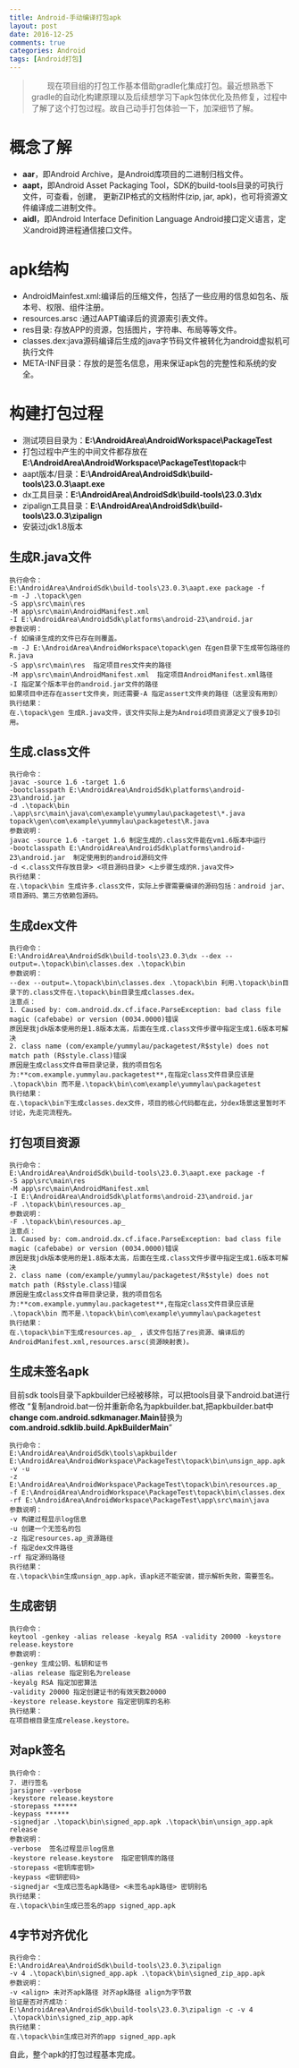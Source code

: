 ```yaml
---
title: Android-手动编译打包apk
layout: post
date: 2016-12-25
comments: true
categories: Android
tags: [Android打包]
---
```

<!--more-->
>　　现在项目组的打包工作基本借助gradle化集成打包。最近想熟悉下gradle的自动化构建原理以及后续想学习下apk包体优化及热修复，过程中了解了这个打包过程。故自己动手打包体验一下，加深细节了解。

# 概念了解
* **aar**，即Android Archive，是Android库项目的二进制归档文件。
* **aapt**，即Android Asset Packaging Tool，SDK的build-tools目录的可执行文件，可查看，创建， 更新ZIP格式的文档附件(zip, jar, apk)，也可将资源文件编译成二进制文件。
* **aidl**，即Android Interface Definition Language Android接口定义语言，定义android跨进程通信接口文件。

# apk结构
* AndroidMainfest.xml:编译后的压缩文件，包括了一些应用的信息如包名、版本号、权限、组件注册。
* resources.arsc :通过AAPT编译后的资源索引表文件。
* res目录: 存放APP的资源，包括图片，字符串、布局等等文件。
* classes.dex:java源码编译后生成的java字节码文件被转化为android虚拟机可执行文件
* META-INF目录：存放的是签名信息，用来保证apk包的完整性和系统的安全。

# 构建打包过程
* 测试项目目录为：**E:\AndroidArea\AndroidWorkspace\PackageTest**
* 打包过程中产生的中间文件都存放在 **E:\AndroidArea\AndroidWorkspace\PackageTest\topack**中
* aapt版本/目录：**E:\AndroidArea\AndroidSdk\build-tools\23.0.3\aapt.exe**
* dx工具目录：**E:\AndroidArea\AndroidSdk\build-tools\23.0.3\dx**
* zipalign工具目录：**E:\AndroidArea\AndroidSdk\build-tools\23.0.3\zipalign**
* 安装过jdk1.8版本

## 生成R.java文件

```
执行命令：
E:\AndroidArea\AndroidSdk\build-tools\23.0.3\aapt.exe package -f 
-m -J .\topack\gen 
-S app\src\main\res 
-M app\src\main\AndroidManifest.xml 
-I E:\AndroidArea\AndroidSdk\platforms\android-23\android.jar
参数说明：
-f 如编译生成的文件已存在则覆盖。
-m -J E:\AndroidArea\AndroidWorkspace\topack\gen 在gen目录下生成带包路径的R.java
-S app\src\main\res  指定项目res文件夹的路径
-M app\src\main\AndroidManifest.xml  指定项目AndroidManifest.xml路径
-I 指定某个版本平台的android.jar文件的路径
如果项目中还存在assert文件夹，则还需要-A 指定assert文件夹的路径（这里没有用到）
执行结果：
在.\topack\gen 生成R.java文件，该文件实际上是为Android项目资源定义了很多ID引用。
```

## 生成.class文件

```
执行命令：
javac -source 1.6 -target 1.6 
-bootclasspath E:\AndroidArea\AndroidSdk\platforms\android-23\android.jar 
-d .\topack\bin .\app\src\main\java\com\example\yummylau\packagetest\*.java topack\gen\com\example\yummylau\packagetest\R.java 
参数说明：
javac -source 1.6 -target 1.6 制定生成的.class文件能在vm1.6版本中运行
-bootclasspath E:\AndroidArea\AndroidSdk\platforms\android-23\android.jar  制定使用到的android源码文件
-d <.class文件存放目录> <项目源码目录> <上步骤生成的R.java文件>
执行结果：
在.\topack\bin 生成许多.class文件，实际上步骤需要编译的源码包括：android jar、项目源码、第三方依赖包源码。
```

## 生成dex文件

```
执行命令：
E:\AndroidArea\AndroidSdk\build-tools\23.0.3\dx --dex --output=.\topack\bin\classes.dex .\topack\bin
参数说明：
--dex --output=.\topack\bin\classes.dex .\topack\bin 利用.\topack\bin目录下的.class文件在.\topack\bin目录生成classes.dex。
注意点：
1. Caused by: com.android.dx.cf.iface.ParseException: bad class file magic (cafebabe) or version (0034.0000)错误
原因是我jdk版本使用的是1.8版本太高，后面在生成.class文件步骤中指定生成1.6版本可解决
2. class name (com/example/yummylau/packagetest/R$style) does not match path (R$style.class)错误
原因是生成class文件自带目录记录，我的项目包名为:**com.example.yummylau.packagetest**,在指定class文件目录应该是
.\topack\bin 而不是.\topack\bin\com\example\yummylau\packagetest
执行结果：
在.\topack\bin下生成classes.dex文件，项目的核心代码都在此，分dex场景这里暂时不讨论，先走完流程先。
```

## 打包项目资源

```
执行命令：
E:\AndroidArea\AndroidSdk\build-tools\23.0.3\aapt.exe package -f 
-S app\src\main\res 
-M app\src\main\AndroidManifest.xml 
-I E:\AndroidArea\AndroidSdk\platforms\android-23\android.jar 
-F .\topack\bin\resources.ap_  
参数说明：
-F .\topack\bin\resources.ap_ 
注意点：
1. Caused by: com.android.dx.cf.iface.ParseException: bad class file magic (cafebabe) or version (0034.0000)错误
原因是我jdk版本使用的是1.8版本太高，后面在生成.class文件步骤中指定生成1.6版本可解决
2. class name (com/example/yummylau/packagetest/R$style) does not match path (R$style.class)错误
原因是生成class文件自带目录记录，我的项目包名为:**com.example.yummylau.packagetest**,在指定class文件目录应该是
.\topack\bin 而不是.\topack\bin\com\example\yummylau\packagetest
执行结果：
在.\topack\bin下生成resources.ap_ ，该文件包括了res资源、编译后的AndroidManifest.xml,resources.arsc(资源映射表)。
```

## 生成未签名apk

目前sdk tools目录下apkbuilder已经被移除，可以把tools目录下android.bat进行修改
“复制android.bat一份并重新命名为apkbuilder.bat,把apkbuilder.bat中**change com.android.sdkmanager.Main**替换为**com.android.sdklib.build.ApkBuilderMain**”
```
执行命令：
E:\AndroidArea\AndroidSdk\tools\apkbuilder E:\AndroidArea\AndroidWorkspace\PackageTest\topack\bin\unsign_app.apk -v -u 
-z E:\AndroidArea\AndroidWorkspace\PackageTest\topack\bin\resources.ap_ 
-f E:\AndroidArea\AndroidWorkspace\PackageTest\topack\bin\classes.dex 
-rf E:\AndroidArea\AndroidWorkspace\PackageTest\app\src\main\java
参数说明：
-v 构建过程显示log信息
-u 创建一个无签名的包
-z 指定resources.ap_资源路径
-f 指定dex文件路径
-rf 指定源码路径
执行结果：
在.\topack\bin生成unsign_app.apk，该apk还不能安装，提示解析失败，需要签名。
```

## 生成密钥

```
执行命令：
keytool -genkey -alias release -keyalg RSA -validity 20000 -keystore release.keystore 
参数说明：
-genkey 生成公钥、私钥和证书
-alias release 指定别名为release
-keyalg RSA 指定加密算法
-validity 20000 指定创建证书的有效天数20000
-keystore release.keystore 指定密钥库的名称
执行结果：
在项目根目录生成release.keystore。
```

## 对apk签名

```
执行命令：
7. 进行签名
jarsigner -verbose 
-keystore release.keystore 
-storepass ******
-keypass ******
-signedjar .\topack\bin\signed_app.apk .\topack\bin\unsign_app.apk release 
参数说明：
-verbose  签名过程显示log信息
-keystore release.keystore  指定密钥库的路径
-storepass <密钥库密钥>
-keypass <密钥密码>
-signedjar <生成已签名apk路径> <未签名apk路径> 密钥别名
执行结果：
在.\topack\bin生成已签名的app signed_app.apk 
```

## 4字节对齐优化

```
执行命令：
E:\AndroidArea\AndroidSdk\build-tools\23.0.3\zipalign 
-v 4 .\topack\bin\signed_app.apk .\topack\bin\signed_zip_app.apk
参数说明：
-v <align> 未对齐apk路径 对齐apk路径 align为字节数
验证是否对齐成功：
E:\AndroidArea\AndroidSdk\build-tools\23.0.3\zipalign -c -v 4 .\topack\bin\signed_zip_app.apk
执行结果：
在.\topack\bin生成已对齐的app signed_app.apk 
```

自此，整个apk的打包过程基本完成。



